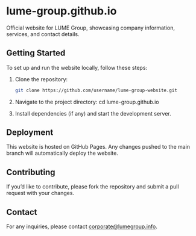 # lume-group.github.io
Official website for LUME Group, showcasing company information, services, and contact details.

## Getting Started

To set up and run the website locally, follow these steps:

1. Clone the repository:
   ```bash
   git clone https://github.com/username/lume-group-website.git

2. Navigate to the project directory:
   cd lume-group.github.io

3. Install dependencies (if any) and start the development server.

## Deployment
This website is hosted on GitHub Pages. Any changes pushed to the main branch will automatically deploy the website.

## Contributing
If you’d like to contribute, please fork the repository and submit a pull request with your changes.

## Contact
For any inquiries, please contact corporate@lumegroup.info.
